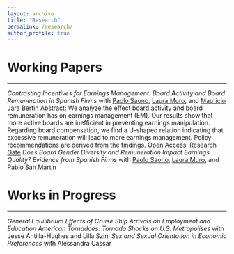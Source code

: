 ```yaml
---
layout: archive
title: "Research"
permalink: /research/
author_profile: true
---
```


<!-- Title, Coauthors, Abstract, Paper link, preprint researchgate link, twitter thread, video explanation, replication code, replication data, media coverage -->

<!--
Publications
======= 
-->

Working Papers
========

- - - - - 
*Contrasting Incentives for Earnings Management: Board Activity and Board Remuneration in Spanish Firms*
  with [Paolo Saono](https://www.slu.edu/madrid/academics/faculty/paolo-saona.php), [Laura Muro](https://www.slu.edu/madrid/academics/faculty/laura-muro.php), and [Mauricio Jara Bertin](https://scholar.google.com.sg/citations?user=A48L9BMAAAAJ&hl=en)
  Abstract: We analyze the effect board activity and board remuneration has on earnings management (EM). Our results show that more active boards are inefficient in preventing earnings manipulation. Regarding board compensation, we find a U-shaped relation indicating that excessive remuneration will lead to more earnings management. Policy recommendations are derived from the findings.
  Open Access: [Research Gate](https://www.researchgate.net/publication/338165813_Contrasting_Incentives_for_Earnings_Management_Board_Activity_and_Board_Remuneration_in_Spanish_Firms)
*Does Board Gender Diversity and Remuneration Impact Earnings Quality? Evidence from Spanish Firms*
  with [Paolo Saono](), [Laura Muro](), and [Pablo San Martin]()

Works in Progress
========

- - - - - 

*General Equilibrium Effects of Cruise Ship Arrivals on Employment and Education*
*American Tornadoes: Tornado Shocks on U.S. Metropolises* with Jesse Antilla-Hughes and Lilla Szini
*Sex and Sexual Orientation in Economic Preferences* with Alessandra Cassar


